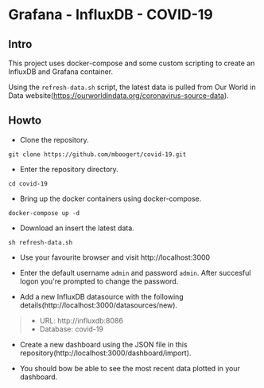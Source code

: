 # Grafana - InfluxDB - COVID-19

## Intro
This project uses docker-compose and some custom scripting to create an InfluxDB and Grafana container.

Using the `refresh-data.sh` script, the latest data is pulled from Our World in Data website(https://ourworldindata.org/coronavirus-source-data).

## Howto

* Clone the repository.
```
git clone https://github.com/mboogert/covid-19.git
```

* Enter the repository directory.
```
cd covid-19
```

* Bring up the docker containers using docker-compose.
```
docker-compose up -d
```

* Download an insert the latest data.
```
sh refresh-data.sh
```

* Use your favourite browser and visit http://localhost:3000

* Enter the default username `admin` and password `admin`. After succesful logon you're prompted to change the password.

* Add a new InfluxDB datasource with the following details(http://localhost:3000/datasources/new).
> * URL: http://influxdb:8086
> * Database: covid-19

* Create a new dashboard using the JSON file in this repository(http://localhost:3000/dashboard/import).

* You should bow be able to see the most recent data plotted in your dashboard.
